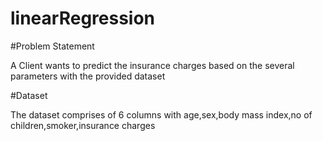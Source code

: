 # linearRegression

#Problem Statement

A Client wants to predict the insurance charges based on
the several parameters with the provided dataset

#Dataset

The dataset comprises of 6 columns with age,sex,body mass index,no of children,smoker,insurance charges

